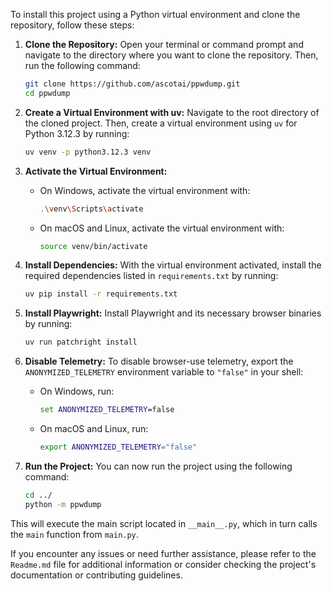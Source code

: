 To install this project using a Python virtual environment and clone the repository, follow these steps:

1. **Clone the Repository:**
   Open your terminal or command prompt and navigate to the directory where you want to clone the repository. Then, run the following command:
   ```bash
   git clone https://github.com/ascotai/ppwdump.git
   cd ppwdump
   ```

2. **Create a Virtual Environment with uv:**
   Navigate to the root directory of the cloned project. Then, create a virtual environment using `uv` for Python 3.12.3 by running:
   ```bash
   uv venv -p python3.12.3 venv
   ```

3. **Activate the Virtual Environment:**
   - On Windows, activate the virtual environment with:
     ```bash
     .\venv\Scripts\activate
     ```
   - On macOS and Linux, activate the virtual environment with:
     ```bash
     source venv/bin/activate
     ```

4. **Install Dependencies:**
   With the virtual environment activated, install the required dependencies listed in `requirements.txt` by running:
   ```bash
   uv pip install -r requirements.txt
   ```

5. **Install Playwright:**
   Install Playwright and its necessary browser binaries by running:
   ```bash
   uv run patchright install
   ```

6. **Disable Telemetry:**
   To disable browser-use telemetry, export the `ANONYMIZED_TELEMETRY` environment variable to `"false"` in your shell:
   - On Windows, run:
     ```cmd
     set ANONYMIZED_TELEMETRY=false
     ```
   - On macOS and Linux, run:
     ```bash
     export ANONYMIZED_TELEMETRY="false"
     ```

7. **Run the Project:**
   You can now run the project using the following command:
   ```bash
   cd ../
   python -m ppwdump
   ```

This will execute the main script located in `__main__.py`, which in turn calls the `main` function from `main.py`.

If you encounter any issues or need further assistance, please refer to the `Readme.md` file for additional information or consider checking the project's documentation or contributing guidelines.
